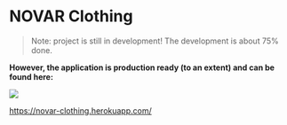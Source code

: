 # NOVAR Clothing

> Note: project is still in development! The development is about 75% done.

**However, the application is production ready (to an extent) and can be found here:**

<p align="left">
	<a href="https://novar-clothing.herokuapp.com/">
		<img src="https://upload.wikimedia.org/wikipedia/commons/e/ec/Heroku_logo.svg"> </img>
	</a>
</p>



https://novar-clothing.herokuapp.com/
